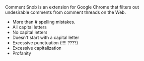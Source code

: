 Comment Snob is an extension for Google Chrome that filters out undesirable comments from comment threads on the Web.

* More than # spelling mistakes.
* All capital letters
* No capital letters
* Doesn't start with a capital letter
* Excessive punctuation (!!!! ????)
* Excessive capitalization
* Profanity